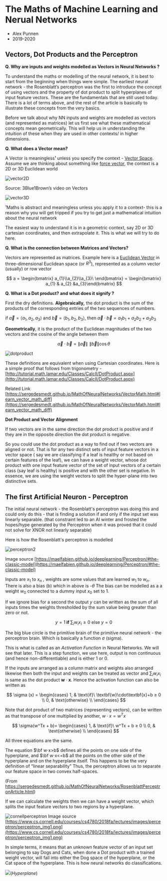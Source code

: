 
# The Maths of Machine Learning and Nerual Networks
- Alex Punnen 
- 2019-2020

## Vectors, Dot Products and  the Perceptron

**Q. Why are inputs and weights modelled as Vectors in Neural Networks ?**

To understand the maths or modelling of the neural network, it is best to start from the beginning when things were simple. The earliest neural network - the Rosenblatt’s perceptron was the first to introduce the concept of using vectors and the property of dot product to split hyperplanes of input feature vectors. These are the fundamentals that are still used today. There is a lot of terms above, and the rest of the article is basically to illustrate these concepts from the very basics. 

Before we talk about why NN inputs and weights are modelled as vectors (and represented as matrices) let us first see what these mathematical concepts mean geometrically. This will help us in understanding the intuition of these when they are used in other contexts/ in higher dimensions.

**Q. What does a Vector mean?**

A Vector is meaningless¹ unless you specify the context - [Vector Space][1]. Assume we are thinking about something like [force vector][2], the context is a 2D or 3D Euclidean world

![vector2D][3]

Source: 3Blue1Brown’s video on Vectors

![vector3D][4]


¹Maths is abstract and meaningless unless you apply it to a context- this is a reason why you will get tripped if you try to get just a mathematical intuition about the neural network

The easiest way to understand it is in a geometric context, say 2D or 3D cartesian coordinates, and then extrapolate it. This is what we will try to do here.

**Q. What is the connection between Matrices and Vectors?**

 Vectors are represented as matrices. Example here is a [Euclidean Vector][5] in three-dimensional Euclidean space (or $R^{3}$), represented as a column vector (usually) or row vector

$$
a = \begin{bmatrix}
a_{1}\\a_{2}\\a_{3}\ 
\end{bmatrix} = \begin{bmatrix} a_{1} & a_{2} &a_{3}\end{bmatrix}
$$

**Q. What is a Dot product? and what does it signify ?**

First the dry definitions.
**Algebraically,** the dot product is the sum of the products of the corresponding entries of the two sequences of numbers.

if $\vec a = \left\langle {a_1,a_2,a_3} \right\rangle$ and $\vec b = \left\langle {b_1,b_2,b_3} \right\rangle$, then $\vec a \cdot \vec b = {a_1}{b_1} + {a_2}{b_2} + {a_3}{b_3}$

**Geometrically**, it is the product of the Euclidean magnitudes of the two vectors and the cosine of the angle between them

$$
 \vec a \cdot \vec b = \left\| {\vec a} \right\|\,\,\left\| {\vec b} \right\|\cos \theta 
$$

 ![dotproduct][6]

These definitions are equivalent when using Cartesian coordinates.
Here is a simple proof that follows from trigonometry -
[http://tutorial.math.lamar.edu/Classes/CalcII/DotProduct.aspx](http://tutorial.math.lamar.edu/Classes/CalcII/DotProduct.aspx)

Related Link [https://sergedesmedt.github.io/MathOfNeuralNetworks/VectorMath.html#learn_vector_math_diff](https://sergedesmedt.github.io/MathOfNeuralNetworks/VectorMath.html#learn_vector_math_diff)

**Dot Product and Vector Alignment**

If two vectors are in the same direction the dot product is positive and if they are in the opposite direction the dot product is negative.

So you could use the dot product as a way to find out if two vectors are aligned or not. That is for any two distinct sets of input feature vectors in a vector space ( say we are classifying if a leaf is healthy or not based on certain features of the leaf), we can have a weight vector, whose dot product with one input feature vector of the set of input vectors of a certain class (say leaf is healthy) is positive and with the other set is negative. In essence, we are using the weight vectors to split the hyper-plane into two distinctive sets.

## The first Artificial Neuron - Perceptron
The initial neural network - the Rosenblatt's perceptron was doing this and could only do this - that is finding a solution if and only if the input set was linearly separable. (that constraint led to an AI winter and frosted the hopes/hype generated by the Perceptron when it was proved that it could not solve for XNOR not linearly separable)

Here is how the Rosenblatt's perceptron is modelled

  ![perceptron2][7]

Image source [https://maelfabien.github.io/deeplearning/Perceptron/#the-classic-model](https://maelfabien.github.io/deeplearning/Perceptron/#the-classic-model)

Inputs are $x_1$ to $x_n$ , weights are some values that are learned $w_1$ to $w_n$. There is also a bias (b)  which in above is  -$\theta$
The bias can be modelled as a a weight $w_0$ connected to a dummy input $x_0$ set to 1. 

If we ignore bias for a second the output $y$ can be written as the sum of all inputs times the weights thresholded by the sum value being greater than zero or not.

$$
y = 1  \textbf{ if } \sum_i w_i x_i ≥ 0 \text{  else } y=0
$$

The big blue circle is the primitive brain of the primitive neural network - the perceptron brain. Which is basically a function $\sigma$ (sigma).

 This is what is called as an *Activation Function* in Neural Networks. We will see that later. This is a step function, we use here, output is non continuous (and hence non-differentiable) and is either 1 or 0.

If the inputs are arranged as a column matrix and weights also arranged likewise then both the input and weights can be treated as vector and $\sum_i w_i x_i$ is same as the dot product $\textbf{w}\cdot\textbf{x}$. Hence the activation function can also be written as 

$$
\sigma (x) =
\begin{cases}
1, & \text{if}\ \textbf{w}\cdot\textbf{x}+b ≥ 0 \\
0, & \text{otherwise} \\
\end{cases}
$$

Note that dot product of two matrices (representing vectors), can be written as that transpose of one multiplied by another, $w \cdot x = w^Tx$ 

$$
\sigma(w^Tx + b)=
\begin{cases}
1, & \text{if}\ w^Tx + b ≥ 0 \\
0, & \text{otherwise} \\
\end{cases}
$$

All three equations are the same.


The equation $\bf w⋅x>b$   defines all the points on one side of the hyperplane, and $\bf w⋅x<=b$  all the points on the other side of  the hyperplane and on the hyperplane itself. This happens to be the  very definition of “linear separability” Thus, the perceptron allows us to separate our feature space in two convex half-spaces.

(From https://sergedesmedt.github.io/MathOfNeuralNetworks/RosenblattPerceptronArticle.html)

If we can calculate the weights then we can have a weight vector, which splits the input feature vectors to two regions by a hyperplane. 

![cornellperceptron](https://i.imgur.com/OIN3maHm.png)
Image source [https://www.cs.cornell.edu/courses/cs4780/2018fa/lectures/images/perceptron/perceptron_img1.png](https://www.cs.cornell.edu/courses/cs4780/2018fa/lectures/images/perceptron/perceptron_img1.png)

In simple terms, it means that an unknown feature vector of an input set belonging to say Dogs and Cats, when done a Dot product with a trained weight vector, will fall into either the Dog space of the hyperplane, or the Cat space of the hyperplane. This is how neural networks do classifications.

![](https://i.imgur.com/9M8GZHc.png)(*Hyperplane*)

  
  [1]: https://en.wikipedia.org/wiki/Vector_space
  [2]: http://www.mathcentre.ac.uk/resources/uploaded/mc-web-mech1-5-2009.pdf
  [3]: https://i.stack.imgur.com/Q1rBUm.png#center
  [4]: https://i.stack.imgur.com/t0plRm.png#center
  [5]: https://en.wikipedia.org/wiki/Euclidean_vector
  [6]: https://i.stack.imgur.com/kO3ym.png#center
  [7]: https://i.stack.imgur.com/Nw2Ls.png#center
